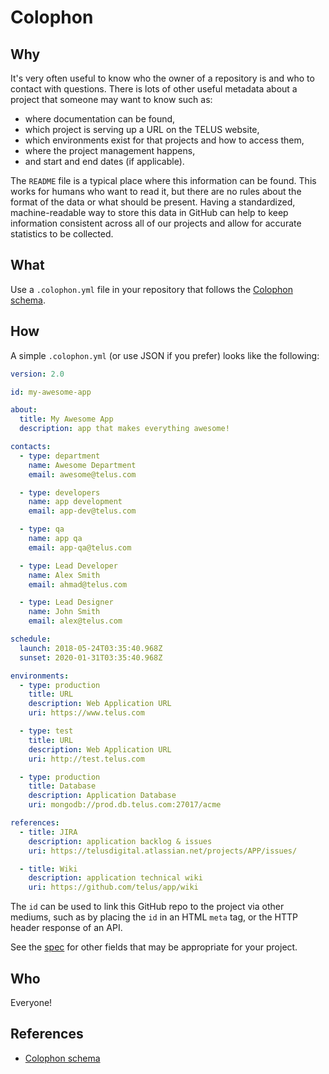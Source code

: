 # Colophon

## Why

It's very often useful to know who the owner of a repository is and who to contact with questions. There is lots of other useful metadata about a project that someone may want to know such as:
- where documentation can be found,
- which project is serving up a URL on the TELUS website,
- which environments exist for that projects and how to access them,
- where the project management happens,
- and start and end dates (if applicable).

The `README` file is a typical place where this information can be found. This works for humans who want to read it, but there are no rules about the format of the data or what should be present. Having a standardized, machine-readable way to store this data in GitHub can help to keep information consistent across all of our projects and allow for accurate statistics to be collected.

## What

Use a `.colophon.yml` file in your repository that follows the [Colophon schema](https://github.com/project-colophon/schema).

## How

A simple `.colophon.yml` (or use JSON if you prefer) looks like the following:

```yaml
version: 2.0

id: my-awesome-app

about:
  title: My Awesome App
  description: app that makes everything awesome!

contacts:
  - type: department
    name: Awesome Department
    email: awesome@telus.com

  - type: developers
    name: app development
    email: app-dev@telus.com

  - type: qa
    name: app qa
    email: app-qa@telus.com

  - type: Lead Developer
    name: Alex Smith
    email: ahmad@telus.com

  - type: Lead Designer
    name: John Smith
    email: alex@telus.com

schedule:
  launch: 2018-05-24T03:35:40.968Z
  sunset: 2020-01-31T03:35:40.968Z

environments:
  - type: production
    title: URL
    description: Web Application URL
    uri: https://www.telus.com

  - type: test
    title: URL
    description: Web Application URL
    uri: http://test.telus.com

  - type: production
    title: Database
    description: Application Database
    uri: mongodb://prod.db.telus.com:27017/acme

references:
  - title: JIRA
    description: application backlog & issues
    uri: https://telusdigital.atlassian.net/projects/APP/issues/

  - title: Wiki
    description: application technical wiki
    uri: https://github.com/telus/app/wiki
```

The `id` can be used to link this GitHub repo to the project via other mediums, such as by placing the `id` in an HTML `meta` tag, or the HTTP header response of an API.

See the [spec](https://github.com/project-colophon/schema/tree/master/schema/2.0) for other fields that may be appropriate for your project.

## Who

Everyone!

## References

- [Colophon schema](https://github.com/project-colophon/schema)
